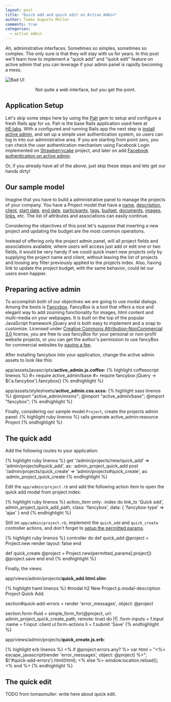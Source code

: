 ```yaml
---
layout: post
title: "Quick add and quick edit on Active Admin"
author: Tomás Augusto Müller
comments: true
categories:
  - active admin
---
```


Ah, administrative interfaces. Sometimes so simples, sometimes so complex. The only sure is that they will stay with us
for years. In this post we'll learn how to implement a "quick add" and "quick edit" feature on active admin that you can
leverage if your admin panel is rapidly becoming a mess.

<!--more-->

![Bad UI](/blog/images/posts/2014-05-06/bad_ui.jpg)
<div style="text-align: center;">Not quite a web interface, but you get the point.</div>
<p> </p>

## Application Setup

Let's skip some steps here by using the [Pah](https://github.com/Helabs/pah) gem to setup and configure a fresh Rails app for us.
Pah is the base Rails application used here at [HE:labs](http://helabs.com.br). With a configured and running Rails app the
 next step is [install active admin](https://github.com/gregbell/active_admin/blob/master/docs/0-installation.md),
 and set up a simple user authentication system, so users can log in into our administrative area.
 If you are starting from point zero, you can check the user authentication mechanism using Facebook Login implemented
 on [Strawberrycake](https://github.com/FlaviaFortes/strawberrycake) project, and
 later on add [Facebook authentication on active admin](http://helabs.com.br/blog/2014/04/07/facebook-authentication-on-activeadmin/).

Or, if you already have all of the above, just skip these steps and lets get our hands dirty!

## Our sample model

Imagine that you have to build a administrative panel to manage the projects of your company. You have a Project model that
have a <u>name</u>, <u>description</u>, <u>client</u>, <u>start date</u>, <u>end date</u>, <u>participants</u>,
<u>tags</u>, <u>budget</u>, <u>documents</u>, <u>images</u>, <u>links</u>, etc. The list of attributes and associations can easily continue.

Considering the objectives of this post let's suppose that inserting a new project and updating the budget are the most common operations.

Instead of offering only the project admin panel, will all project fields and associations available, where users will
access just add or edit one or two fields, it would be very handy if we could quick insert new projects only by supplying
the project name and client, without leaving the list of projects and loosing any filter previously applied to the projects
index. Also, having link to update the project budget, with the same behavior, could let our users even happier.

## Preparing active admin

To accomplish both of our objectives we are going to use modal dialogs. Among the bests is [Fancybox](https://github.com/fancyapps/fancyBox).
FancyBox is a tool that offers a nice and elegant way to add zooming functionality for images, html content and multi-media on your webpages.
It is built on the top of the popular JavaScript framework jQuery and is both easy to implement and a snap to customize.
Licensed under [Creative Commons Attribution-NonCommercial 3.0](http://creativecommons.org/licenses/by-nc/3.0/) license, you are free to use fancyBox
for your personal or non-profit website projects, or you can get the author's permission to use fancyBox for commercial
websites by [paying a fee](http://fancyapps.com/store/).

After installing fancybox into your application, change the active admin assets to look like this:

app/assets/javascripts/**active_admin.js.coffee:**
{% highlight coffeescript linenos %}
#= require active_admin/base
#= require fancybox
jQuery ->
  $('a.fancybox').fancybox()
{% endhighlight %}

app/assets/stylesheets/**active_admin.css.scss:**
{% highlight sass linenos %}
@import "active_admin/mixins";
@import "active_admin/base";
@import "fancybox";
{% endhighlight %}

Finally, considering our sample model `Project`, create the projects admin panel:
{% highlight ruby linenos %}
rails generate active_admin:resource Project
{% endhighlight %}


## The quick add

Add the following routes to your application:

{% highlight ruby linenos %}
get '/admin/projects/new/quick_add' => 'admin/projects#quick_add', as: :admin_project_quick_add
post '/admin/projects/quick_create' => 'admin/projects#quick_create', as: :admin_project_quick_create
{% endhighlight %}

Edit the `app/admin/project.rb` and add the following action item to open the quick add modal from project index:

{% highlight ruby linenos %}
action_item only: :index do
  link_to 'Quick add', admin_project_quick_add_path, class: 'fancybox', data: { 'fancybox-type' => 'ajax' }
end
{% endhighlight %}

Still on `app/admin/project.rb`, implement the `quick_add` and `quick_create` controller actions, and don't forget
to [setup the permitted params](https://github.com/gregbell/active_admin/blob/master/docs/2-resource-customization.md#setting-up-strong-parameters).

{% highlight ruby linenos %}
controller do
  def quick_add
    @project = Project.new
    render layout: false
  end

  def quick_create
    @project = Project.new(permitted_params[:project])
    @project.save
  end
end
{% endhighlight %}

Finally, the views:

app/views/admin/projects/**quick_add.html.slim**:

{% highlight haml linenos %}
#modal
  h2 New Project
  p.modal-description Project Quick Add.

  section#quick-add-errors
    = render 'error_messages', object: @project

  section.form-fluid
    = simple_form_for(@project, url: admin_project_quick_create_path, remote: true) do |f|
      .form-inputs
        = f.input :name
        = f.input :client
      ul.form-actions
        li
          = f.submit 'Save'
{% endhighlight %}

app/views/admin/projects/**quick_create.js.erb**:

{% highlight erb linenos %}
<% if @project.errors.any? %>
  var html = "<%= escape_javascript(render 'error_messages', object: @project) %>";
  $('#quick-add-errors').html(html);
<% else %>
  window.location.reload();
<% end %>
{% endhighlight %}

## The quick edit

TODO from tomasmuller: write here about quick edit.